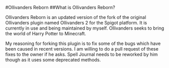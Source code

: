#Ollivanders Reborn
##What is Ollivanders Reborn?

Ollivanders Reborn is an updated version of the fork of the original Ollivanders plugin named Ollivanders 2 for the Spigot platform.  It is currently in use and being maintained by myself.  Ollivanders seeks to bring the world of Harry Potter to Minecraft.

My reasoning for forking this plugin is to fix some of the bugs which have been caused in recent versions. I am willing to do a pull request of these fixes to the owner if he asks. Spell Journal needs to be reworked by him though as it uses some deprecated methods.

